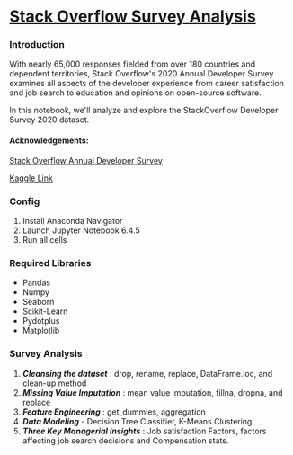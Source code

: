 # <u> Stack Overflow Survey Analysis </u>

### Introduction

With nearly 65,000 responses fielded from over 180 countries and dependent territories, Stack Overflow's 2020 Annual Developer Survey examines all aspects of the developer experience from career satisfaction and job search to education and opinions on open-source software.

In this notebook, we'll analyze  and explore the StackOverflow Developer Survey 2020 dataset.

#### Acknowledgements:
[Stack Overflow Annual Developer Survey](https://insights.stackoverflow.com/survey)

[Kaggle Link](https://www.kaggle.com/datasets/aitzaz/stack-overflow-developer-survey-2020)


### Config
1. Install Anaconda Navigator
2. Launch Jupyter Notebook 6.4.5
3. Run all cells

### Required Libraries
- Pandas
- Numpy
- Seaborn
- Scikit-Learn
- Pydotplus
- Matplotlib

### Survey Analysis
1. _**Cleansing the dataset**_ : drop, rename, replace, DataFrame.loc, and clean-up method
2. _**Missing Value Imputation**_ : mean value imputation, fillna, dropna, and replace
3. _**Feature Engineering**_ : get_dummies, aggregation
4. _**Data Modeling**_ - Decision Tree Classifier, K-Means Clustering
5. _**Three Key Managerial Insights**_ : Job satisfaction Factors, factors affecting job search decisions and Compensation stats.